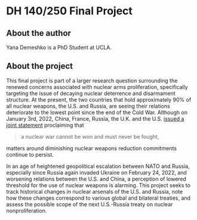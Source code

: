 # DH 140/250 Final Project
## About the author
Yana Demeshko is a PhD Student at UCLA.

## About the project 
This final project is part of a larger research question surrounding the renewed concerns associated with nuclear arms proliferation, specifically targeting the issue of decaying nuclear deterrence and disarmament structure. At the present, the two countries that hold approximately 90% of all nuclear weapons, the U.S. and Russia, are seeing their relations deteriorate to the lowest point since the end of the Cold War. Although on January 3rd, 2022, China, France, Russia, the U.K. and the U.S. [issued a joint statement](https://www.whitehouse.gov/briefing-room/statements-releases/2022/01/03/p5-statement-on-preventing-nuclear-war-and-avoiding-arms-races/#:~:text=We%20affirm%20that%20a%20nuclear,and%20must%20never%20be%20fought.&text=We%20reaffirm%20the%20importance%20of,arms%20control%20agreements%20and%20commitments.) proclaiming that 
> a nuclear war cannot be won and must never be fought,
  
matters around diminishing nuclear weapons reduction commitments continue to persist. 
  
In an age of heightened geopolitical escalation between NATO and Russia, especially since Russia again invaded Ukraine on February 24, 2022, and worsening relations between the U.S. and China, a perception of lowered threshold for the use of nuclear weapons is alarming. This project seeks to track historical changes in nuclear arsenals of the U.S. and Russia, note how these changes correspond to various global and bilateral treaties, and assess the possible scope of the next U.S.-Russia treaty on nuclear nonproliferation.